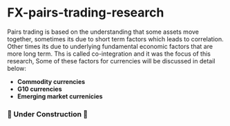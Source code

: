 # FX-pairs-trading-research

Pairs trading is based on the understanding that some assets move together, sometimes its due to short term factors which leads to correlation. Other times its due to underlying fundamental economic factors that are more long term. Ths is called co-integration and it was the focus of this research, Some of these factors for currencies will be discussed in detail below:

- **Commodity currencies**
- **G10 currencies**
- **Emerging market currenicies**

### 🚧 Under Construction 🚧
